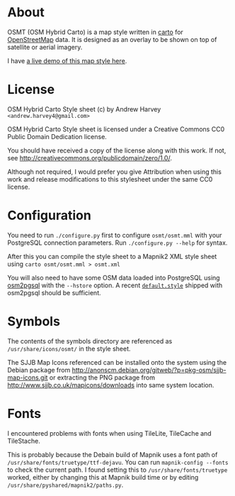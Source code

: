 About
=============
OSMT (OSM Hybrid Carto) is a map style written in
[carto](https://github.com/mapbox/carto) for
[OpenStreetMap](http://www.openstreetmap.org/) data. It is designed as an
overlay to be shown on top of satellite or aerial imagery.

I have [a live demo of this map style here](http://tianjara.net/leaflet.html#map=agri,osmt;lat=-33.89;lon=151.27;zoom=15).

License
=============
OSM Hybrid Carto Style sheet (c) by Andrew Harvey `<andrew.harvey4@gmail.com>`

OSM Hybrid Carto Style sheet is licensed under a
Creative Commons CC0 Public Domain Dedication license.

You should have received a copy of the license along with this
work. If not, see <http://creativecommons.org/publicdomain/zero/1.0/>.

Although not required, I would prefer you give Attribution when using this work
and release modifications to this stylesheet under the same CC0 license.

Configuration
=============
You need to run `./configure.py` first to configure `osmt/osmt.mml` with your
PostgreSQL connection parameters. Run `./configure.py --help` for syntax.

After this you can compile the style sheet to a Mapnik2 XML style sheet using
`carto osmt/osmt.mml > osmt.xml`

You will also need to have some OSM data loaded into PostgreSQL using
[osm2pgsql](http://wiki.openstreetmap.org/wiki/Osm2pgsql) with the `--hstore`
option. A recent [`default.style`](http://svn.openstreetmap.org/applications/utils/export/osm2pgsql/default.style)
shipped with osm2pgsql should be sufficient.

Symbols
=============
The contents of the symbols directory are referenced as `/usr/share/icons/osmt/`
in the style sheet.

The SJJB Map Icons referenced can be installed onto the system using the Debian
package from http://anonscm.debian.org/gitweb/?p=pkg-osm/sjjb-map-icons.git or
extracting the PNG package from http://www.sjjb.co.uk/mapicons/downloads into
same system location.

Fonts
=============
I encountered problems with fonts when using TileLite, TileCache and TileStache.

This is probably because the Debain build of Mapnik uses a font path of
`/usr/share/fonts/truetype/ttf-dejavu`. You can run `mapnik-config --fonts` to
check the current path. I found setting this to `/usr/share/fonts/truetype`
worked, either by changing this at Mapnik build time or by editing
`/usr/share/pyshared/mapnik2/paths.py`.

